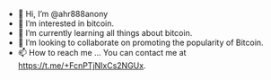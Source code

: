 - 👋 Hi, I’m @ahr888anony
- 👀 I’m interested in bitcoin.
- 🌱 I’m currently learning all things about bitcoin.
- 💞️ I’m looking to collaborate on promoting the popularity of Bitcoin.
- 📫 How to reach me ...
You can contact me at https://t.me/+FcnPTjNIxCs2NGUx.
<!---
ahr888anony/ahr888anony is a ✨ special ✨ repository because its `README.md` (this file) appears on your GitHub profile.
You can click the Preview link to take a look at your changes.
--->
